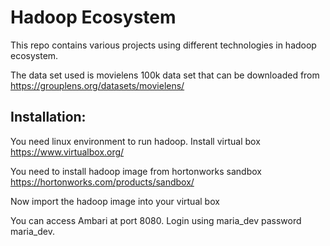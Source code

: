 # Hadoop Ecosystem
This repo contains various projects using different technologies in hadoop ecosystem.

The data set used is movielens 100k data set that can be downloaded from <br/>
		https://grouplens.org/datasets/movielens/



## Installation:
You need linux environment to run hadoop. Install virtual box  <br/>
		https://www.virtualbox.org/

You need to install hadoop image from hortonworks sandbox  <br/>
		https://hortonworks.com/products/sandbox/

Now import the hadoop image into your virtual box

You can access Ambari at port 8080. Login using maria_dev password maria_dev.



